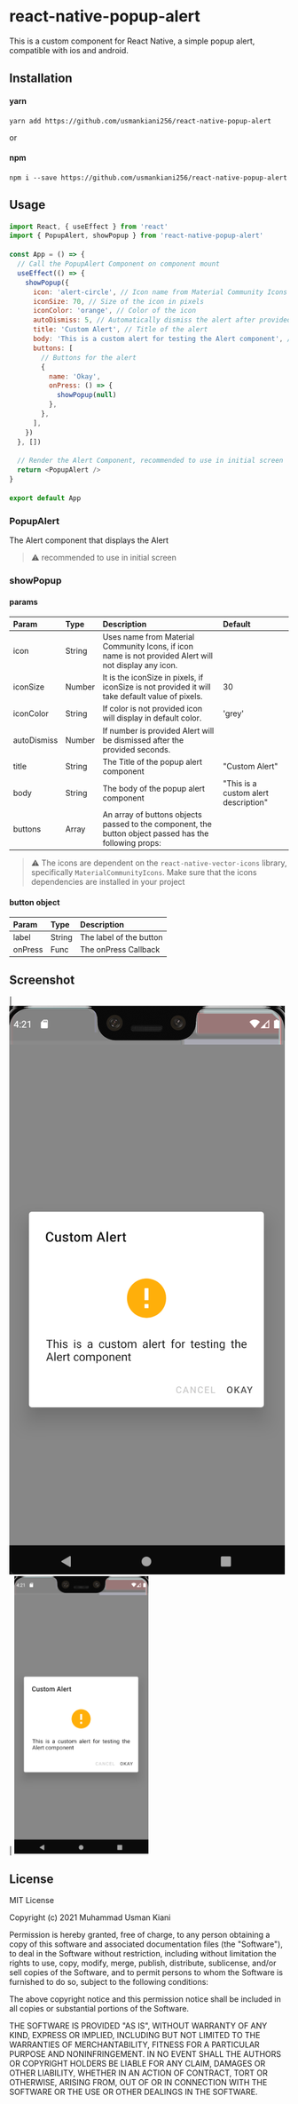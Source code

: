 # react-native-popup-alert

This is a custom component for React Native, a simple popup alert, compatible with ios and android.

## Installation

#### yarn

```
yarn add https://github.com/usmankiani256/react-native-popup-alert
```

or

#### npm

```
npm i --save https://github.com/usmankiani256/react-native-popup-alert
```

## Usage

```js
import React, { useEffect } from 'react'
import { PopupAlert, showPopup } from 'react-native-popup-alert'

const App = () => {
  // Call the PopupAlert Component on component mount
  useEffect(() => {
    showPopup({
      icon: 'alert-circle', // Icon name from Material Community Icons
      iconSize: 70, // Size of the icon in pixels
      iconColor: 'orange', // Color of the icon
      autoDismiss: 5, // Automatically dismiss the alert after provided seconds
      title: 'Custom Alert', // Title of the alert
      body: 'This is a custom alert for testing the Alert component', // Body of the alert
      buttons: [
        // Buttons for the alert
        {
          name: 'Okay',
          onPress: () => {
            showPopup(null)
          },
        },
      ],
    })
  }, [])

  // Render the Alert Component, recommended to use in initial screen
  return <PopupAlert />
}

export default App
```

### PopupAlert

The Alert component that displays the Alert

> :warning: recommended to use in initial screen

### showPopup

#### params

| Param       | Type   | Description                                                                                            | Default                              |
| :---------- | :----- | :----------------------------------------------------------------------------------------------------- | :----------------------------------- |
| icon        | String | Uses name from Material Community Icons, if icon name is not provided Alert will not display any icon. |                                      |
| iconSize    | Number | It is the iconSize in pixels, if iconSize is not provided it will take default value of pixels.        | 30                                   |
| iconColor   | String | If color is not provided icon will display in default color.                                           | 'grey'                               |
| autoDismiss | Number | If number is provided Alert will be dismissed after the provided seconds.                              |                                      |
| title       | String | The Title of the popup alert component                                                                 | "Custom Alert"                       |
| body        | String | The body of the popup alert component                                                                  | "This is a custom alert description" |
| buttons     | Array  | An array of buttons objects passed to the component, the button object passed has the following props: |                                      |

> :warning: The icons are dependent on the `react-native-vector-icons` library, specifically `MaterialCommunityIcons`. Make sure that the icons dependencies are installed in your project

#### button object

| Param   | Type   | Description             |
| :------ | :----- | :---------------------- |
| label   | String | The label of the button |
| onPress | Func   | The onPress Callback    |

<!--
## Contributing

## Credits -->

## Screenshot

| ![alert](./src/screenshots/alert.png) |
<img src="./src/screenshots/alert.png" height="500">

## License

MIT License

Copyright (c) 2021 Muhammad Usman Kiani

Permission is hereby granted, free of charge, to any person obtaining a copy
of this software and associated documentation files (the "Software"), to deal
in the Software without restriction, including without limitation the rights
to use, copy, modify, merge, publish, distribute, sublicense, and/or sell
copies of the Software, and to permit persons to whom the Software is
furnished to do so, subject to the following conditions:

The above copyright notice and this permission notice shall be included in all
copies or substantial portions of the Software.

THE SOFTWARE IS PROVIDED "AS IS", WITHOUT WARRANTY OF ANY KIND, EXPRESS OR
IMPLIED, INCLUDING BUT NOT LIMITED TO THE WARRANTIES OF MERCHANTABILITY,
FITNESS FOR A PARTICULAR PURPOSE AND NONINFRINGEMENT. IN NO EVENT SHALL THE
AUTHORS OR COPYRIGHT HOLDERS BE LIABLE FOR ANY CLAIM, DAMAGES OR OTHER
LIABILITY, WHETHER IN AN ACTION OF CONTRACT, TORT OR OTHERWISE, ARISING FROM,
OUT OF OR IN CONNECTION WITH THE SOFTWARE OR THE USE OR OTHER DEALINGS IN THE
SOFTWARE.

